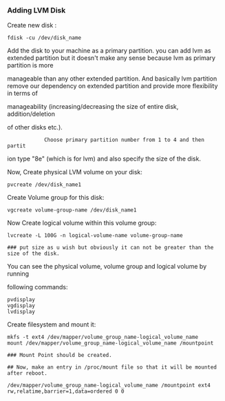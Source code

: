 ### Adding LVM Disk

Create new disk :

```
fdisk -cu /dev/disk_name
```

Add the disk to your machine as a primary partition. you can add lvm as extended 
partition but it doesn't make any sense because lvm as primary partition is more

manageable than any other extended partition. And basically lvm partition remove 
our dependency on extended partition and provide more flexibility in terms of 

manageability (increasing/decreasing the size of entire disk, addition/deletion 

of other disks etc.).

                Choose primary partition number from 1 to 4 and then partit

ion type "8e" (which is for lvm) and also specify the size of the disk.

Now, Create physical LVM volume on your disk:

```
pvcreate /dev/disk_name1
```

Create Volume group for this disk:

```
vgcreate volume-group-name /dev/disk_name1
```

Now Create logical volume within this volume group:

```
lvcreate -L 100G -n logical-volume-name volume-group-name 

### put size as u wish but obviously it can not be greater than the size of the disk.
```

You can see the physical volume, volume group and logical volume by running 

following commands:

```
pvdisplay
vgdisplay
lvdisplay
```

Create filesystem and mount it:

```
mkfs -t ext4 /dev/mapper/volume_group_name-logical_volume_name
mount /dev/mapper/volume_group_name-logical_volume_name /mountpoint

### Mount Point should be created.

## Now, make an entry in /proc/mount file so that it will be mounted after reboot.

/dev/mapper/volume_group_name-logical_volume_name /mountpoint ext4 rw,relatime,barrier=1,data=ordered 0 0
```

 





